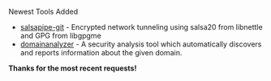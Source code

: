 Newest Tools Added

* [salsapipe-git](https://github.com/0xcaca0/salsapipe) - Encrypted network tunneling using salsa20 from libnettle and GPG from libgpgme
* [domainanalyzer](http://sourceforge.net/projects/domainanalyzer/) - A security analysis tool which automatically discovers and reports information about the given domain.

**Thanks for the most recent requests!**
